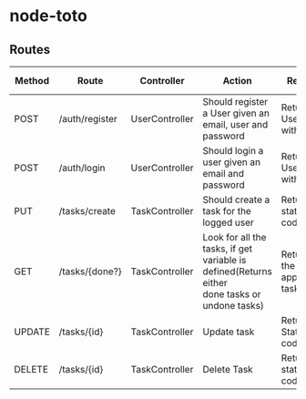 # node-toto


## Routes
| Method 	| Route 	| Controller 	| Action 	| Returns 	| Body Params
|-	|-	|-	|-	|-	|- |
| POST 	| /auth/register 	| UserController 	| Should register a User given an email, user and password 	| Returns User info with a jWT 	| email, name, password |
| POST 	| /auth/login 	| UserController 	| Should login a user given an email and password 	| Returns User info with a jWT 	| email, password |
| PUT 	| /tasks/create 	| TaskController 	| Should create a task for the logged user 	| Returns status code 	| |
| GET 	| /tasks/{done?} 	| TaskController 	| Look for all the tasks, if get variable is defined(Returns either <br>done tasks or undone tasks) 	| Returns the appropiate tasks 	| |
| UPDATE 	| /tasks/{id} 	| TaskController 	| Update task 	| Returns Status code 	| |
| DELETE 	| /tasks/{id} 	| TaskController 	| Delete Task 	| Returns status code 	| |